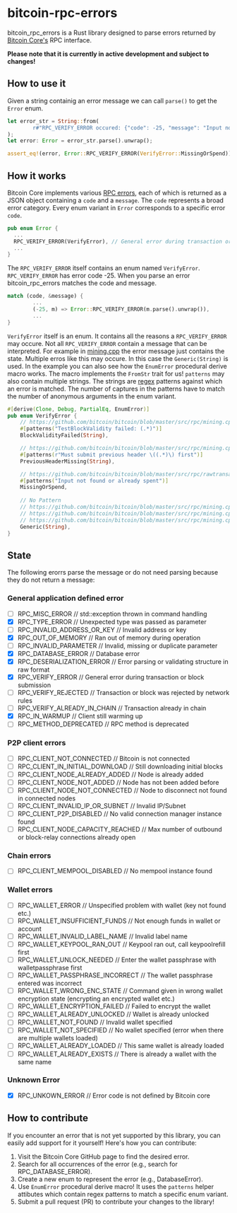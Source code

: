 # bitcoin-rpc-errors
bitcoin_rpc_errors is a Rust library designed to parse errors returned by [Bitcoin Core's](https://github.com/bitcoin/bitcoin) RPC interface. 

**Please note that it is currently in active development and subject to changes!**

## How to use it
Given a string containig an error message we can call `parse()` to get the `Error` enum.
```rust
let error_str = String::from(
        r#"RPC_VERIFY_ERROR occured: {"code": -25, "message": "Input not found or already spent"}"#
);
let error: Error = error_str.parse().unwrap();

assert_eq!(error, Error::RPC_VERIFY_ERROR(VerifyError::MissingOrSpend));
```

## How it works
Bitcoin Core implements various [RPC errors](https://github.com/bitcoin/bitcoin/blob/427853ab49f610e971b73ea4cc1d5366747e52b1/src/rpc/protocol.h#L23), 
each of which is returned as a JSON object containing a `code` and a `message`.
The `code` represents a broad error category. Every enum variant in `Error` corresponds to a specific error `code`.

```rust
pub enum Error {
  ...
  RPC_VERIFY_ERROR(VerifyError), // General error during transaction or block submission
  ...
}
```
The `RPC_VERIFY_ERROR` itself contains an enum named `VerifyError`. `RPC_VERIFY_ERROR` has error code -25. When you parse an error bitcoin_rpc_errors matches the code and message.
```rust
match (code, &message) {
        ...
        (-25, m) => Error::RPC_VERIFY_ERROR(m.parse().unwrap()),
        ...
}
```
`VerifyError` itself is an enum. It contains all the reasons a `RPC_VERIFY_ERROR` may occure.
Not all `RPC_VERIFY_ERROR` contain a message that can be interpreted.
For example in [mining.cpp](https://github.com/bitcoin/bitcoin/blob/427853ab49f610e971b73ea4cc1d5366747e52b1/src/rpc/mining.cpp#L525) the error message just contains the state.
Multiple erros like this may occure. In this case the `Generic(String)` is used. In the example you can also see how the `EnumError` procedural derive macro works. 
The macro implements the `FromStr` trait for us! `patterns` may also contain multiple strings. 
The strings are [regex](https://docs.rs/regex/latest/regex/) patterns against which an error is matched. 
The number of captures in the patterns have to match the number of anonymous arguments in the enum variant.
```rust
#[derive(Clone, Debug, PartialEq, EnumError)]
pub enum VerifyError {
    // https://github.com/bitcoin/bitcoin/blob/master/src/rpc/mining.cpp#L379
    #[patterns("TestBlockValidity failed: (.*)")]
    BlockValidityFailed(String),

    // https://github.com/bitcoin/bitcoin/blob/master/src/rpc/mining.cpp#L1064
    #[patterns(r"Must submit previous header \((.*)\) first")]
    PreviousHeaderMissing(String),

    // https://github.com/bitcoin/bitcoin/blob/master/src/rpc/rawtransaction.cpp#L697
    #[patterns("Input not found or already spent")]
    MissingOrSpend,
    
    // No Pattern
    // https://github.com/bitcoin/bitcoin/blob/master/src/rpc/mining.cpp#L525
    // https://github.com/bitcoin/bitcoin/blob/master/src/rpc/mining.cpp#L1072
    // https://github.com/bitcoin/bitcoin/blob/master/src/rpc/mining.cpp#L1074
    Generic(String),
}
```

## State
The following erorrs parse the message or do not need parsing because they do not return a message:

### General application defined error
- [ ] RPC_MISC_ERROR			// std::exception thrown in command handling
- [x] RPC_TYPE_ERROR			// Unexpected type was passed as parameter
- [ ] RPC_INVALID_ADDRESS_OR_KEY	// Invalid address or key
- [x] RPC_OUT_OF_MEMORY			// Ran out of memory during operation
- [ ] RPC_INVALID_PARAMETER		// Invalid, missing or duplicate parameter
- [x] RPC_DATABASE_ERROR		// Database error
- [x] RPC_DESERIALIZATION_ERROR		// Error parsing or validating structure in raw format
- [x] RPC_VERIFY_ERROR			// General error during transaction or block submission
- [ ] RPC_VERIFY_REJECTED		// Transaction or block was rejected by network rules
- [ ] RPC_VERIFY_ALREADY_IN_CHAIN	// Transaction already in chain
- [x] RPC_IN_WARMUP			// Client still warming up
- [ ] RPC_METHOD_DEPRECATED		// RPC method is deprecated

### P2P client errors
- [ ] RPC_CLIENT_NOT_CONNECTED		// Bitcoin is not connected
- [ ] RPC_CLIENT_IN_INITIAL_DOWNLOAD	// Still downloading initial blocks
- [ ] RPC_CLIENT_NODE_ALREADY_ADDED    	// Node is already added
- [ ] RPC_CLIENT_NODE_NOT_ADDED        	// Node has not been added before
- [ ] RPC_CLIENT_NODE_NOT_CONNECTED    	// Node to disconnect not found in connected nodes
- [ ] RPC_CLIENT_INVALID_IP_OR_SUBNET  	// Invalid IP/Subnet
- [ ] RPC_CLIENT_P2P_DISABLED          	// No valid connection manager instance found
- [ ] RPC_CLIENT_NODE_CAPACITY_REACHED 	// Max number of outbound or block-relay connections already open

### Chain errors
- [ ] RPC_CLIENT_MEMPOOL_DISABLED	// No mempool instance found

### Wallet errors
- [ ] RPC_WALLET_ERROR			// Unspecified problem with wallet (key not found etc.)
- [ ] RPC_WALLET_INSUFFICIENT_FUNDS	// Not enough funds in wallet or account
- [ ] RPC_WALLET_INVALID_LABEL_NAME	// Invalid label name
- [ ] RPC_WALLET_KEYPOOL_RAN_OUT      	// Keypool ran out, call keypoolrefill first
- [ ] RPC_WALLET_UNLOCK_NEEDED        	// Enter the wallet passphrase with walletpassphrase first
- [ ] RPC_WALLET_PASSPHRASE_INCORRECT 	// The wallet passphrase entered was incorrect
- [ ] RPC_WALLET_WRONG_ENC_STATE      	// Command given in wrong wallet encryption state (encrypting an encrypted wallet etc.)
- [ ] RPC_WALLET_ENCRYPTION_FAILED    	// Failed to encrypt the wallet
- [ ] RPC_WALLET_ALREADY_UNLOCKED     	// Wallet is already unlocked
- [ ] RPC_WALLET_NOT_FOUND            	// Invalid wallet specified
- [ ] RPC_WALLET_NOT_SPECIFIED        	// No wallet specified (error when there are multiple wallets loaded)
- [ ] RPC_WALLET_ALREADY_LOADED       	// This same wallet is already loaded
- [ ] RPC_WALLET_ALREADY_EXISTS       	// There is already a wallet with the same name

### Unknown Error
- [x] RPC_UNKOWN_ERROR // Error code is not defined by Bitcoin core

## How to contribute
If you encounter an error that is not yet supported by this library, you can easily add support for it yourself! Here's how you can contribute:

1. Visit the Bitcoin Core GitHub page to find the desired error.
2. Search for all occurrences of the error (e.g., search for RPC_DATABASE_ERROR).
3. Create a new enum to represent the error (e.g., DatabaseError).
4. Use `EnumError` procedural derive macro! It uses the `patterns` helper attibutes which contain regex patterns to match a specific enum variant. 
6. Submit a pull request (PR) to contribute your changes to the library!
